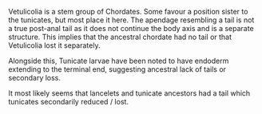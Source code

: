 Vetulicolia is a stem group of Chordates. Some favour a position sister to the tunicates, but most place it here. The apendage resembling a tail is not a true post-anal tail as it does not continue the body axis and is a separate structure. This implies that the ancestral chordate had no tail or that Vetulicolia lost it separately. 

Alongside this, Tunicate larvae have been noted to have endoderm extending to the terminal end, suggesting ancestral lack of tails or secondary loss.

It most likely seems that lancelets and tunicate ancestors had a tail which tunicates secondarily reduced / lost.